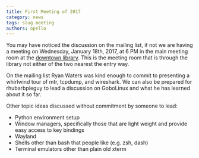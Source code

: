 ```yaml
---
title: First Meeting of 2017
category: news
tags: slug meeting
authors: opello
---
```


You may have noticed the discussion on the mailing list, if not we are
having a meeting on Wednesday, January 18th, 2017, at 6 PM in the main
meeting room at the [downtown library][1].  This is the meeting room
that is through the library not either of the two nearest the entry way.

On the mailing list Ryan Waters was kind enough to commit to presenting
a whirlwind tour of mtr, tcpdump, and wireshark.  We can also be
prepared for rhubarbpieguy to lead a discussion on GoboLinux and what he
has learned about it so far.

Other topic ideas discussed without commitment by someone to lead:

* Python environment setup
* Window managers, specifically those that are light weight and provide
  easy access to key bindings
* Wayland
* Shells other than bash that people like (e.g. zsh, dash)
* Terminal emulators other than plain old xterm

[1]: https://www.google.com/maps/place/Siouxland+Libraries/@43.5492104,-96.7311125,17z/data=!3m1!4b1!4m5!3m4!1s0x878eb598e9b48597:0xec1554bb68dcb276!8m2!3d43.5492104!4d-96.7289238
